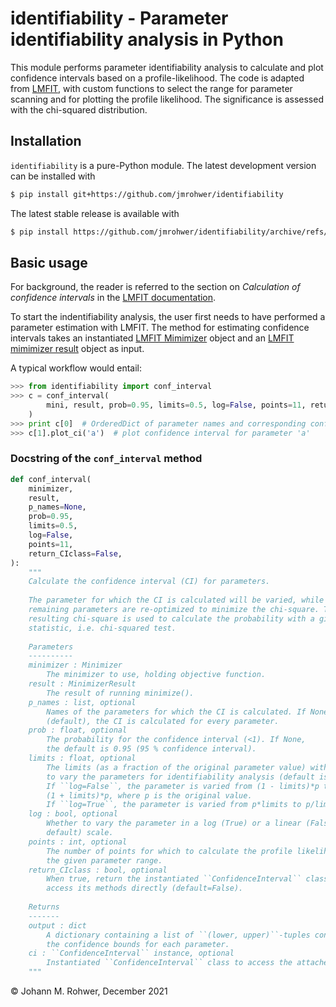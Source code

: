 # identifiability - Parameter identifiability analysis in Python

This module performs parameter identifiability
analysis to calculate and plot confidence intervals based on a profile-likelihood. 
The code is adapted from [LMFIT](https://lmfit.github.io/lmfit-py/), with custom
functions to select the range for parameter scanning and for plotting the profile 
likelihood. The significance is assessed with the chi-squared distribution.

## Installation

`identifiability` is a pure-Python module. The latest development version can be 
installed with
```bash
$ pip install git+https://github.com/jmrohwer/identifiability
```

The latest stable release is available with
```bash
$ pip install https://github.com/jmrohwer/identifiability/archive/refs/tags/v0.1.zip
```

## Basic usage

For background, the reader is referred to the section on *Calculation of confidence 
intervals* in the [LMFIT documentation](https://lmfit.github.io/lmfit-py/confidence.html).

To start the indentifiability analysis, the user first needs to have performed a 
parameter estimation with LMFIT. The method for estimating confidence intervals 
takes an instantiated 
[LMFIT Mimimizer](https://lmfit.github.io/lmfit-py/fitting.html#lmfit.minimizer.Minimizer)
object and an 
[LMFIT mimimizer result](https://lmfit.github.io/lmfit-py/fitting.html#lmfit.minimizer.MinimizerResult)
object as input.

A typical workflow would entail:
```python
>>> from identifiability import conf_interval
>>> c = conf_interval(
        mini, result, prob=0.95, limits=0.5, log=False, points=11, return_CIclass=True
    )
>>> print c[0]  # OrderedDict of parameter names and corresponding confidence intervals
>>> c[1].plot_ci('a')  # plot confidence interval for parameter 'a'
```

### Docstring of the `conf_interval` method

```python
def conf_interval(
    minimizer,
    result,
    p_names=None,
    prob=0.95,
    limits=0.5,
    log=False,
    points=11,
    return_CIclass=False,
):
    """
    Calculate the confidence interval (CI) for parameters.
    
    The parameter for which the CI is calculated will be varied, while the
    remaining parameters are re-optimized to minimize the chi-square. The
    resulting chi-square is used to calculate the probability with a given
    statistic, i.e. chi-squared test.
    
    Parameters
    ----------
    minimizer : Minimizer
        The minimizer to use, holding objective function.
    result : MinimizerResult
        The result of running minimize().
    p_names : list, optional
        Names of the parameters for which the CI is calculated. If None
        (default), the CI is calculated for every parameter.
    prob : float, optional
        The probability for the confidence interval (<1). If None,
        the default is 0.95 (95 % confidence interval).
    limits : float, optional
        The limits (as a fraction of the original parameter value) within which 
        to vary the parameters for identifiability analysis (default is 0.5). 
        If ``log=False``, the parameter is varied from (1 - limits)*p to
        (1 + limits)*p, where p is the original value.
        If ``log=True``, the parameter is varied from p*limits to p/limits.
    log : bool, optional
        Whether to vary the parameter in a log (True) or a linear (False, 
        default) scale.
    points : int, optional
        The number of points for which to calculate the profile likelihood over
        the given parameter range.
    return_CIclass : bool, optional
        When true, return the instantiated ``ConfidenceInterval`` class to 
        access its methods directly (default=False).
    
    Returns
    -------
    output : dict
        A dictionary containing a list of ``(lower, upper)``-tuples containing 
        the confidence bounds for each parameter.
    ci : ``ConfidenceInterval`` instance, optional
        Instantiated ``ConfidenceInterval`` class to access the attached methods.
    """
```

© Johann M. Rohwer, December 2021